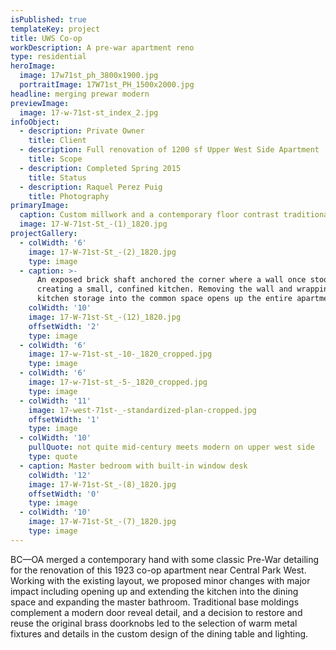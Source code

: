 ```yaml
---
isPublished: true
templateKey: project
title: UWS Co-op
workDescription: A pre-war apartment reno
type: residential
heroImage:
  image: 17w71st_ph_3800x1900.jpg
  portraitImage: 17W71st_PH_1500x2000.jpg
headline: merging prewar modern
previewImage:
  image: 17-w-71st-st_index_2.jpg
infoObject:
  - description: Private Owner
    title: Client
  - description: Full renovation of 1200 sf Upper West Side Apartment
    title: Scope
  - description: Completed Spring 2015
    title: Status
  - description: Raquel Perez Puig
    title: Photography
primaryImage:
  caption: Custom millwork and a contemporary floor contrast traditional details
  image: 17-W-71st-St_-(1)_1820.jpg
projectGallery:
  - colWidth: '6'
    image: 17-W-71st-St_-(2)_1820.jpg
    type: image
  - caption: >-
      An exposed brick shaft anchored the corner where a wall once stood,
      creating a small, confined kitchen. Removing the wall and wrapping the
      kitchen storage into the common space opens up the entire apartment
    colWidth: '10'
    image: 17-W-71st-St_-(12)_1820.jpg
    offsetWidth: '2'
    type: image
  - colWidth: '6'
    image: 17-w-71st-st_-10-_1820_cropped.jpg
    type: image
  - colWidth: '6'
    image: 17-w-71st-st_-5-_1820_cropped.jpg
    type: image
  - colWidth: '11'
    image: 17-west-71st-_-standardized-plan-cropped.jpg
    offsetWidth: '1'
    type: image
  - colWidth: '10'
    pullQuote: not quite mid-century meets modern on upper west side
    type: quote
  - caption: Master bedroom with built-in window desk
    colWidth: '12'
    image: 17-W-71st-St_-(8)_1820.jpg
    offsetWidth: '0'
    type: image
  - colWidth: '10'
    image: 17-W-71st-St_-(7)_1820.jpg
    type: image
---
```

BC—OA merged a contemporary hand with some classic Pre-War detailing for the renovation of this 1923 co-op apartment near Central Park West. Working with the existing layout, we proposed minor changes with major impact including opening up and extending the kitchen into the dining space and expanding the master bathroom. Traditional base moldings complement a modern door reveal detail, and a decision to restore and reuse the original brass doorknobs led to the selection of warm metal fixtures and details in the custom design of the dining table and lighting.
